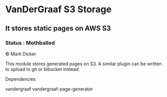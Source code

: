 # VanDerGraaf S3 Storage
## It stores static pages on  AWS S3

### Status : Mothballed

© Mark Dicker

This module stores generated pages on S3.  A similar plugin can be written to upload to git or bibucket instead.


Dependencies

vandergraaf
vandergraaf-page-generator
